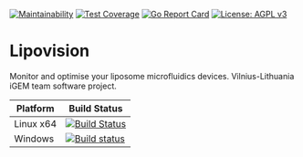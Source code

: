 [![Maintainability](https://api.codeclimate.com/v1/badges/22563fda48d0b0e85cab/maintainability)](https://codeclimate.com/github/Vilnius-Lithuania-iGEM-2018/lipovision/maintainability)
[![Test Coverage](https://api.codeclimate.com/v1/badges/22563fda48d0b0e85cab/test_coverage)](https://codeclimate.com/github/Vilnius-Lithuania-iGEM-2018/lipovision/test_coverage)
[![Go Report Card](https://goreportcard.com/badge/github.com/Vilnius-Lithuania-iGEM-2018/lipovision)](https://goreportcard.com/report/github.com/Vilnius-Lithuania-iGEM-2018/lipovision)
[![License: AGPL v3](https://img.shields.io/badge/License-AGPL%20v3-blue.svg)](https://www.gnu.org/licenses/agpl-3.0)

# Lipovision
Monitor and optimise your liposome microfluidics devices. Vilnius-Lithuania iGEM team software project.


|Platform|Build Status|
|--------|------|
| Linux x64 |[![Build Status](https://travis-ci.org/Vilnius-Lithuania-iGEM-2018/lipovision.svg?branch=master)](https://travis-ci.org/Vilnius-Lithuania-iGEM-2018/lipovision)|
| Windows |[![Build status](https://ci.appveyor.com/api/projects/status/cbq6uq3iwqhkywwt/branch/master?svg=true)](https://ci.appveyor.com/project/devblok/lipovision/branch/master)|

